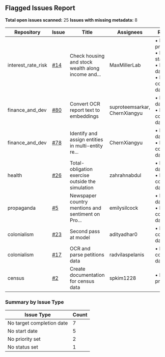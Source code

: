 
## Flagged Issues Report

**Total open issues scanned:** 25
**Issues with missing metadata:** 8

| Repository | Issue | Title | Assignees | Reasons |
|------------|-------|-------|-----------|---------|
| interest_rate_risk | [#14](https://github.com/MaxMillerLab/interest_rate_risk/issues/14) | Check housing and stock wealth along income and... | MaxMillerLab | • No priority set<br>• No status set<br>• No start date<br>• No target completion date |
| finance_and_dev | [#80](https://github.com/MaxMillerLab/finance_and_dev/issues/80) | Convert OCR report text to embeddings | suproteemsarkar, ChernXiangyu | • No start date<br>• No target completion date |
| finance_and_dev | [#78](https://github.com/MaxMillerLab/finance_and_dev/issues/78) | Identify and assign entities in multi-entity re... | ChernXiangyu | • No start date<br>• No target completion date |
| health | [#26](https://github.com/MaxMillerLab/health/issues/26) | Total-obligation exercise outside the simulation | zahrahnabdul | • No start date<br>• No target completion date |
| propaganda | [#5](https://github.com/MaxMillerLab/propaganda/issues/5) | Newspaper country mentions and sentiment on Pro... | emilysilcock | • No start date<br>• No target completion date |
| colonialism | [#23](https://github.com/MaxMillerLab/colonialism/issues/23) | Second pass at model | adityadhar0 | • No target completion date |
| colonialism | [#17](https://github.com/MaxMillerLab/colonialism/issues/17) | OCR and parse petitions data | radvilaspelanis | • No target completion date |
| census | [#2](https://github.com/MaxMillerLab/census/issues/2) | Create documentation for census data | spkim1228 | • No priority set |

### Summary by Issue Type

| Issue Type | Count |
|------------|-------|
| No target completion date | 7 |
| No start date | 5 |
| No priority set | 2 |
| No status set | 1 |
